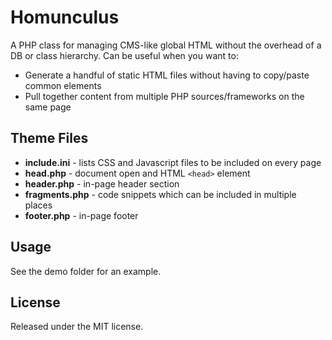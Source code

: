 Homunculus
==========

A PHP class for managing CMS-like global HTML without the
overhead of a DB or class hierarchy. Can be useful when you
want to:

* Generate a handful of static HTML files without having to
  copy/paste common elements
* Pull together content from multiple PHP sources/frameworks
  on the same page

Theme Files
-----------

* **include.ini** - lists CSS and Javascript files to be included on every page
* **head.php** - document open and HTML `<head>` element
* **header.php** - in-page header section
* **fragments.php** - code snippets which can be included in multiple places
* **footer.php** - in-page footer

Usage
-----

See the demo folder for an example.

License
-------

Released under the MIT license.
